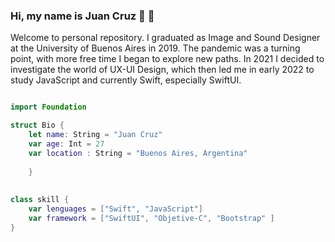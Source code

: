### Hi, my name is Juan Cruz 👋 📱

Welcome to personal repository.
I graduated as Image and Sound Designer at the University of Buenos Aires in 2019.
The pandemic was a turning point, with more free time I began to explore new paths.
In 2021 I decided to investigate the world of UX-UI Design, which then led me in early 2022 to study JavaScript and currently Swift, especially SwiftUI.


```swift

import Foundation

struct Bio {
    let name: String = "Juan Cruz"
    var age: Int = 27
    var location : String = "Buenos Aires, Argentina"
    
    }
    
    
class skill {
    var lenguages = ["Swift", "JavaScript"] 
    var framework = ["SwiftUI", "Objetive-C", "Bootstrap" ] 
}    

```

<!--
**jcgomez14/jcgomez14** is a ✨ _special_ ✨ repository because its `README.md` (this file) appears on your GitHub profile.

Here are some ideas to get you started:

- 🔭 I’m currently working on ...
- 🌱 I’m currently learning ...
- 👯 I’m looking to collaborate on ...
- 🤔 I’m looking for help with ...
- 💬 Ask me about ...
- 📫 How to reach me: ...
- 😄 Pronouns: ...
- ⚡ Fun fact: ...
-->
